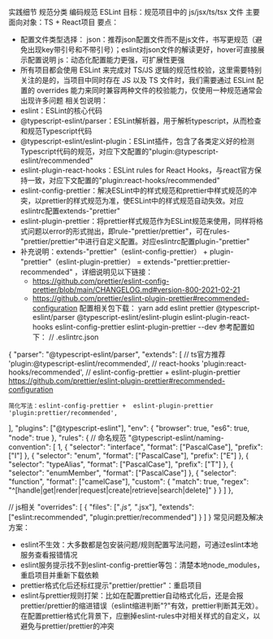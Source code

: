 实践细节
规范分类
编码规范
ESLint
目标：规范项目中的 js/jsx/ts/tsx 文件
主要面向对象：TS + React项目
要点：
  - 配置文件类型选择：
json：推荐json配置文件而不是js文件，书写更规范（避免出现key带引号和不带引号）；eslint对json文件的解读更好，hover可直接展示配置说明
js：动态化配置能力更强，可扩展性更强
  - 所有项目都会使用 ESLint 来完成对 TS/JS 逻辑的规范性校验，这里需要特别关注的是的，当项目中同时存在 JS 以及 TS 文件时，我们需要通过 ESLint 配置的 overrides 能力来同时兼容两种文件的校验能力，仅使用一种规范通常会出现许多问题
相关包说明：
  - eslint：ESLint的核心代码
  - @typescript-eslint/parser：ESLint解析器，用于解析typescript，从而检查和规范Typescript代码
  - @typescript-eslint/eslint-plugin：ESLint插件，包含了各类定义好的检测Typescript代码的规范，对应下文配置的"plugin:@typescript-eslint/recommended"
  - eslint-plugin-react-hooks：ESLint rules for React Hooks，与react官方保持一致，对应下文配置的"plugin:react-hooks/recommended"
  - eslint-config-prettier：解决ESLint中的样式规范和prettier中样式规范的冲突，以prettier的样式规范为准，使ESLint中的样式规范自动失效。对应eslintrc配置extends-"prettier"
  - eslint-plugin-prettier：将prettier样式规范作为ESLint规范来使用，同样将格式问题以error的形式抛出，即rule-"prettier/prettier"，可在rules-"prettier/prettier"中进行自定义配置。对应eslintrc配置plugin-"prettier"
  - 补充说明：extends-"prettier"（eslint-config-prettier） + plugin-"prettier"（eslint-plugin-prettier） = extends-"prettier:prettier-recommended" ，详细说明见以下链接：
    - https://github.com/prettier/eslint-config-prettier/blob/main/CHANGELOG.md#version-800-2021-02-21
    - https://github.com/prettier/eslint-plugin-prettier#recommended-configuration
配置相关包下载：
yarn add eslint prettier @typescript-eslint/parser @typescript-eslint/eslint-plugin eslint-plugin-react-hooks eslint-config-prettier eslint-plugin-prettier --dev
参考配置如下：
// .eslintrc.json

{
  "parser": "@typescript-eslint/parser",
  "extends": [
    // ts官方推荐
    'plugin:@typescript-eslint/recommended',
    // react-hooks
    'plugin:react-hooks/recommended',
    //  eslint-config-prettier +  eslint-plugin-prettier
    https://github.com/prettier/eslint-plugin-prettier#recommended-configuration
    
    简化写法：eslint-config-prettier +  eslint-plugin-prettier
    'plugin:prettier/recommended',
  ],
  "plugins": ["@typescript-eslint"],
  "env": {
    "browser": true,
    "es6": true,
    "node": true
  },
  "rules": {
    // 命名规范
    "@typescript-eslint/naming-convention": [
      1,
      {
        "selector": "interface",
        "format": ["PascalCase"],
        "prefix": ["I"]
      },
      {
        "selector": "enum",
        "format": ["PascalCase"],
        "prefix": ["E"]
      },
      {
        "selector": "typeAlias",
        "format": ["PascalCase"],
        "prefix": ["T"]
      },
      {
        "selector": "enumMember",
        "format": ["PascalCase"]
      },
      {
        "selector": "function",
        "format": ["camelCase"],
        "custom": {
          "match": true,
          "regex": "^[handle|get|render|request|create|retrieve|search|delete]"
        }
      }
    ]
  },
  
  // js相关
  "overrides": [
    {
      "files": ["*.js", "*.jsx"],
      "extends": ["eslint:recommended", "plugin:prettier/recommended"]
    }
  ]
}
常见问题及解决方案：
- eslint不生效：大多数都是包安装问题/规则配置写法问题，可通过eslint本地服务查看报错情况
- eslint服务提示找不到eslint-config-prettier等包：清楚本地node_modules，重启项目并重新下载依赖
- prettier格式化后还标红提示"prettier/prettier"：重启项目
- eslint与prettier规则打架：比如在配置prettier自动格式化后，还是会报prettier/prettier的缩进错误（eslint缩进判断"?"有效，prettier判断其无效）。在配置prettier格式化背景下，应删掉eslint-rules中对相关样式的自定义，以避免与prettier/prettier的冲突